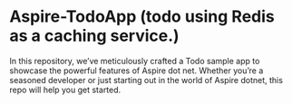 
# Aspire-TodoApp (todo using Redis as a caching service.)


In this repository, we’ve meticulously crafted a Todo sample app to showcase the powerful features of Aspire dot net.  Whether you’re a seasoned developer or just starting out in the world of Aspire dotnet, this repo will help you get started. 
